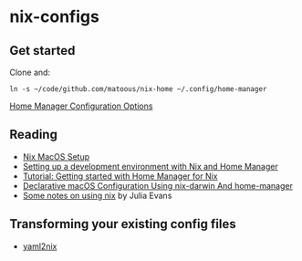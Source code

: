 # nix-configs

## Get started

Clone and:

```
ln -s ~/code/github.com/matoous/nix-home ~/.config/home-manager
```

[Home Manager Configuration Options](https://nix-community.github.io/home-manager/options.xhtml)

## Reading

- [Nix MacOS Setup](https://davi.sh/til/nix/nix-macos-setup/)
- [Setting up a development environment with Nix and Home Manager](https://www.rousette.org.uk/archives/setting-up-a-development-environment-with-nix-and-home-manager/)
- [Tutorial: Getting started with Home Manager for Nix](https://ghedam.at/24353/tutorial-getting-started-with-home-manager-for-nix)
- [Declarative macOS Configuration Using nix-darwin And home-manager](https://xyno.space/post/nix-darwin-introduction)
- [Some notes on using nix](https://jvns.ca/blog/2023/02/28/some-notes-on-using-nix/) by Julia Evans

## Transforming your existing config files

- [yaml2nix](https://github.com/euank/yaml2nix)
